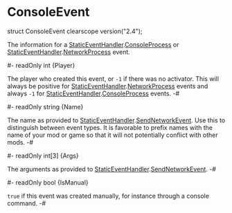 # ConsoleEvent

[ConsoleProcess]: StaticEventHandler.md#mthd-ConsoleProcess
[NetworkProcess]: StaticEventHandler.md#mthd-NetworkProcess
[SendNetworkEvent]: StaticEventHandler.md#mthd-SendNetworkEvent

[StaticEventHandler]: StaticEventHandler.md

<!-- api-declaration -->
struct ConsoleEvent clearscope version("2.4");

<!-- api-definition -->
The information for a [StaticEventHandler].[ConsoleProcess] or
[StaticEventHandler].[NetworkProcess] event.

<!-- api-members -->
#-
readOnly int {Player}

The player who created this event, or `-1` if there was no activator.
This will always be positive for [StaticEventHandler].[NetworkProcess]
events and always `-1` for [StaticEventHandler].[ConsoleProcess]
events.
-#

#-
readOnly string {Name}

The name as provided to [StaticEventHandler].[SendNetworkEvent]. Use
this to distinguish between event types. It is favorable to prefix
names with the name of your mod or game so that it will not
potentially conflict with other mods.
-#

#-
readOnly int[3] {Args}

The arguments as provided to [StaticEventHandler].[SendNetworkEvent].
-#

#-
readOnly bool {IsManual}

`true` if this event was created manually, for instance through a
console command.
-#
